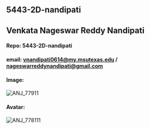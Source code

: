 ## 5443-2D-nandipati

## Venkata Nageswar Reddy Nandipati

#### Repo: 5443-2D-nandipati
#### email: vnandipati0614@my.msutexas.edu / nageswarreddynandipati@gmail.com
#### Image: 
![ANJ_77911](https://user-images.githubusercontent.com/56446908/232603813-eed879ac-dded-41d3-8aff-7ef388a9d90c.jpg)

#### Avatar: 
![ANJ_778111](https://user-images.githubusercontent.com/56446908/232603341-4305adb9-72ab-476f-933f-53c7b7d87925.jpg)
